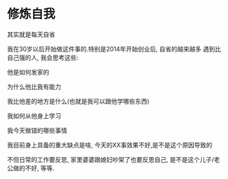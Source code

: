 # 修炼自我

其实就是每天自省

我在30岁以后开始做这件事的.特别是2014年开始创业后, 自省的越来越多
遇到比自己强的人, 我会思考这些:

他是如何发家的

为什么他比我有能力

我比他差的地方是什么(也就是我可以跟他学哪些东西)

我如何从他身上学习

我今天做错的哪些事情

我目前身上具备的重大缺点是啥, 今天的XX事效果不好,是不是这个原因导致的

不但日常的工作要反思, 家里婆婆跟媳妇吵架了也要反思自己, 是不是这个儿子/老公做的不好, 等等.
